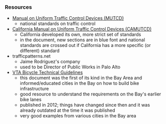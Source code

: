### Resources
- [Manual on Uniform Traffic Control Devices (MUTCD)](https://mutcd.fhwa.dot.gov/)
   - national standards on traffic control
- [California Manual on Uniform Traffic Control Devices (CAMUTCD)](https://dot.ca.gov/programs/safety-programs/camutcd)
   - California developed its own, more strict set of standards
   - in the document, new sections are in blue font and national standards are crossed out if California has a more specific (or different) standard
- trafficpatterns.net
   - Jaime Rodriguez's company
   - used to be Director of Public Works in Palo Alto
- [VTA Bicycle Technical Guidelines](https://www.vta.org/sites/default/files/documents/vta_bicycle_technical_guidelines_complete.pdf)
   - this document was the first of its kind in the Bay Area and informed/educated cities in the Bay on how to build bike infrastructure
   - good resource to understand the requirements on the Bay's earlier bike lanes
   - published in 2012; things have changed since then and it was already outdated at the time it was published
   - very good examples from various cities in the Bay area
